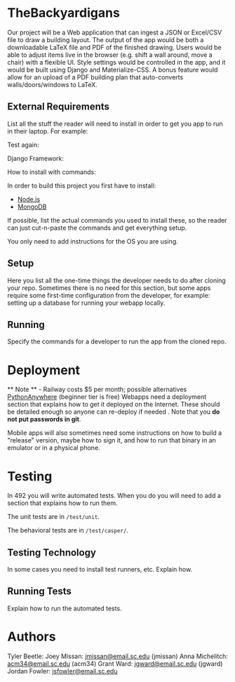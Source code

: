 # TheBackyardigans

Our project will be a Web application that can ingest a JSON or Excel/CSV file to draw a building layout. The output of the app would be both a downloadable LaTeX file and PDF of the finished drawing. Users would be able to adjust items live in the browser (e.g. shift a wall around, move a chair) with a flexible UI. Style settings would be controlled in the app, and it would be built using Django and Materialize-CSS. A bonus feature would allow for an upload of a PDF building plan that auto-converts walls/doors/windows to LaTeX.

## External Requirements

List all the stuff the reader will need to install in order to get you app to
run in their laptop. For example:

Test again:

Django Framework:

How to install with commands:

In order to build this project you first have to install:

- [Node.js](https://nodejs.org/en/)
- [MongoDB](https://www.mongodb.com/)

If possible, list the actual commands you used to install these, so the reader
can just cut-n-paste the commands and get everything setup.

You only need to add instructions for the OS you are using.

## Setup

Here you list all the one-time things the developer needs to do after cloning
your repo. Sometimes there is no need for this section, but some apps require
some first-time configuration from the developer, for example: setting up a
database for running your webapp locally.

## Running

Specify the commands for a developer to run the app from the cloned repo.

# Deployment

** Note ** - Railway costs $5 per month; possible alternatives [PythonAnywhere](https://www.pythonanywhere.com/) (beginner tier is free)
Webapps need a deployment section that explains how to get it deployed on the
Internet. These should be detailed enough so anyone can re-deploy if needed
. Note that you **do not put passwords in git**.

Mobile apps will also sometimes need some instructions on how to build a
"release" version, maybe how to sign it, and how to run that binary in an
emulator or in a physical phone.

# Testing

In 492 you will write automated tests. When you do you will need to add a
section that explains how to run them.

The unit tests are in `/test/unit`.

The behavioral tests are in `/test/casper/`.

## Testing Technology

In some cases you need to install test runners, etc. Explain how.

## Running Tests

Explain how to run the automated tests.

# Authors

Tyler Beetle: 
Joey Missan: jmissan@email.sc.edu (jmissan)
Anna Michelitch: acm34@email.sc.edu (acm34)
Grant Ward: jgward@email.sc.edu (jgward)
Jordan Fowler: jsfowler@email.sc.edu
